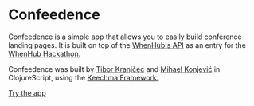# Confeedence

Confeedence is a simple app that allows you to easily build conference landing pages. It is built on top of the [WhenHub's API](http://whenhub.com) as an entry for the [WhenHub Hackathon.](https://whenhub.devpost.com/)

Confeedence was built by [Tibor Kranjčec](https://github.com/tiborkr) and [Mihael Konjević](https://github.com/retro) in ClojureScript, using the [Keechma Framework.](http://keechma.com)

[Try the app](http://confeedence.com)
